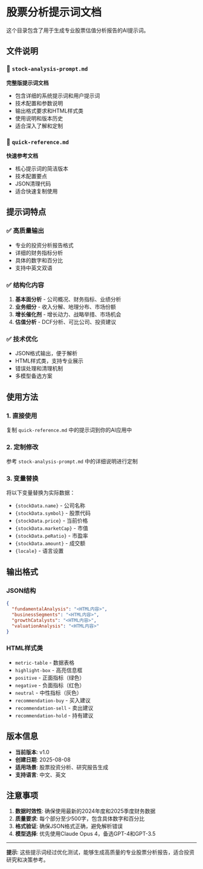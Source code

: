 # 股票分析提示词文档

这个目录包含了用于生成专业股票估值分析报告的AI提示词。

## 文件说明

### 📄 `stock-analysis-prompt.md`
**完整版提示词文档**
- 包含详细的系统提示词和用户提示词
- 技术配置和参数说明
- 输出格式要求和HTML样式类
- 使用说明和版本历史
- 适合深入了解和定制

### 📄 `quick-reference.md`
**快速参考文档**
- 核心提示词的简洁版本
- 技术配置要点
- JSON清理代码
- 适合快速复制使用

## 提示词特点

### ✅ 高质量输出
- 专业的投资分析报告格式
- 详细的财务指标分析
- 具体的数字和百分比
- 支持中英文双语

### ✅ 结构化内容
1. **基本面分析** - 公司概况、财务指标、业绩分析
2. **业务细分** - 收入分解、地理分布、市场份额
3. **增长催化剂** - 增长动力、战略举措、市场机会
4. **估值分析** - DCF分析、可比公司、投资建议

### ✅ 技术优化
- JSON格式输出，便于解析
- HTML样式类，支持专业展示
- 错误处理和清理机制
- 多模型备选方案

## 使用方法

### 1. 直接使用
复制 `quick-reference.md` 中的提示词到你的AI应用中

### 2. 定制修改
参考 `stock-analysis-prompt.md` 中的详细说明进行定制

### 3. 变量替换
将以下变量替换为实际数据：
- `{stockData.name}` - 公司名称
- `{stockData.symbol}` - 股票代码
- `{stockData.price}` - 当前价格
- `{stockData.marketCap}` - 市值
- `{stockData.peRatio}` - 市盈率
- `{stockData.amount}` - 成交额
- `{locale}` - 语言设置

## 输出格式

### JSON结构
```json
{
  "fundamentalAnalysis": "<HTML内容>",
  "businessSegments": "<HTML内容>",
  "growthCatalysts": "<HTML内容>",
  "valuationAnalysis": "<HTML内容>"
}
```

### HTML样式类
- `metric-table` - 数据表格
- `highlight-box` - 高亮信息框
- `positive` - 正面指标（绿色）
- `negative` - 负面指标（红色）
- `neutral` - 中性指标（灰色）
- `recommendation-buy` - 买入建议
- `recommendation-sell` - 卖出建议
- `recommendation-hold` - 持有建议

## 版本信息

- **当前版本**: v1.0
- **创建日期**: 2025-08-08
- **适用场景**: 股票投资分析、研究报告生成
- **支持语言**: 中文、英文

## 注意事项

1. **数据时效性**: 确保使用最新的2024年度和2025季度财务数据
2. **质量要求**: 每个部分至少500字，包含具体数字和百分比
3. **格式验证**: 确保JSON格式正确，避免解析错误
4. **模型选择**: 优先使用Claude Opus 4，备选GPT-4和GPT-3.5

---

**提示**: 这些提示词经过优化测试，能够生成高质量的专业股票分析报告，适合投资研究和决策参考。 